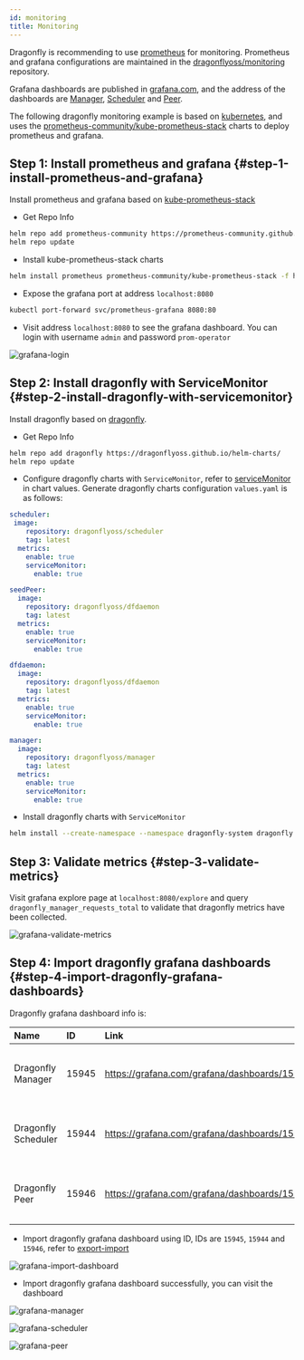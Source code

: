 ```yaml
---
id: monitoring
title: Monitoring
---
```


Dragonfly is recommending to use [prometheus](https://prometheus.io/) for monitoring.
Prometheus and grafana configurations are maintained in the
[dragonflyoss/monitoring](https://github.com/dragonflyoss/monitoring/) repository.

Grafana dashboards are published in [grafana.com](https://grafana.com/),
and the address of the dashboards are [Manager](https://grafana.com/grafana/dashboards/15945/),
[Scheduler](https://grafana.com/grafana/dashboards/15944/) and
[Peer](https://grafana.com/grafana/dashboards/15946/).

The following dragonfly monitoring example is based on [kubernetes](https://kubernetes.io/), and uses the
[prometheus-community/kube-prometheus-stack](https://artifacthub.io/packages/helm/prometheus-community/kube-prometheus-stack/)
charts to deploy prometheus and grafana.

## Step 1: Install prometheus and grafana {#step-1-install-prometheus-and-grafana}

Install prometheus and grafana based on [kube-prometheus-stack](https://artifacthub.io/packages/helm/prometheus-community/kube-prometheus-stack)

- Get Repo Info

```bash
helm repo add prometheus-community https://prometheus-community.github.io/helm-charts
helm repo update
```

- Install kube-prometheus-stack charts

```bash
helm install prometheus prometheus-community/kube-prometheus-stack -f https://raw.githubusercontent.com/dragonflyoss/monitoring/main/prometheus/values.yaml
```

- Expose the grafana port at address `localhost:8080`

```bash
kubectl port-forward svc/prometheus-grafana 8080:80
```

- Visit address `localhost:8080` to see the grafana dashboard. You can login with username `admin` and password `prom-operator`

![grafana-login](../../resource/monitoring/grafana-login.jpg)

## Step 2: Install dragonfly with ServiceMonitor {#step-2-install-dragonfly-with-servicemonitor}

Install dragonfly based on [dragonfly](https://artifacthub.io/packages/helm/dragonfly/dragonfly).

- Get Repo Info

```bash
helm repo add dragonfly https://dragonflyoss.github.io/helm-charts/
helm repo update
```

- Configure dragonfly charts with `ServiceMonitor`, refer to
  [serviceMonitor](https://github.com/dragonflyoss/helm-charts/blob/main/charts/dragonfly/values.yaml#L256) in chart values.
  Generate dragonfly charts configuration `values.yaml` is as follows:

```yaml
scheduler:
 image:
    repository: dragonflyoss/scheduler
    tag: latest
  metrics:
    enable: true
    serviceMonitor:
      enable: true

seedPeer:
  image:
    repository: dragonflyoss/dfdaemon
    tag: latest
  metrics:
    enable: true
    serviceMonitor:
      enable: true

dfdaemon:
  image:
    repository: dragonflyoss/dfdaemon
    tag: latest
  metrics:
    enable: true
    serviceMonitor:
      enable: true

manager:
  image:
    repository: dragonflyoss/manager
    tag: latest
  metrics:
    enable: true
    serviceMonitor:
      enable: true
```

- Install dragonfly charts with `ServiceMonitor`

```bash
helm install --create-namespace --namespace dragonfly-system dragonfly dragonfly/dragonfly -f values.yaml
```

## Step 3: Validate metrics {#step-3-validate-metrics}

Visit grafana explore page at `localhost:8080/explore` and
query `dragonfly_manager_requests_total` to validate that dragonfly metrics have been collected.

![grafana-validate-metrics](../../resource/monitoring/grafana-validate-metrics.jpg)

## Step 4: Import dragonfly grafana dashboards {#step-4-import-dragonfly-grafana-dashboards}

Dragonfly grafana dashboard info is:

<!-- markdownlint-disable -->

| Name                | ID    | Link                                         | Description                                |
| :------------------ | :---- | :------------------------------------------- | :----------------------------------------- |
| Dragonfly Manager   | 15945 | https://grafana.com/grafana/dashboards/15945 | Granafa dashboard for dragonfly manager.   |
| Dragonfly Scheduler | 15944 | https://grafana.com/grafana/dashboards/15944 | Granafa dashboard for dragonfly scheduler. |
| Dragonfly Peer      | 15946 | https://grafana.com/grafana/dashboards/15946 | Granafa dashboard for dragonfly peer.      |

<!-- markdownlint-restore -->

- Import dragonfly grafana dashboard using ID, IDs are `15945`, `15944` and `15946`, refer to [export-import](https://grafana.com/docs/grafana/latest/dashboards/export-import/)

![grafana-import-dashboard](../../resource/monitoring/grafana-import-dashboard.jpg)

- Import dragonfly grafana dashboard successfully, you can visit the dashboard

![grafana-manager](../../resource/monitoring/grafana-manager.jpg)

![grafana-scheduler](../../resource/monitoring/grafana-scheduler.jpg)

![grafana-peer](../../resource/monitoring/grafana-peer.jpg)
